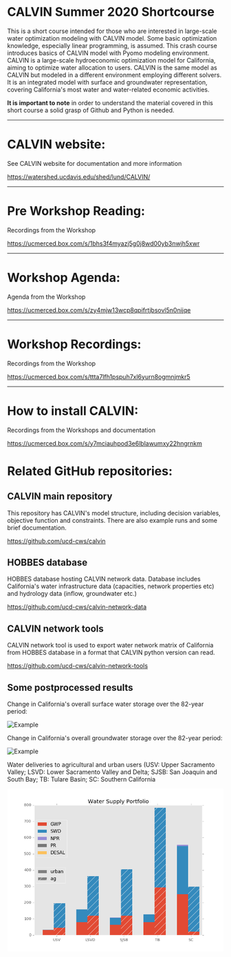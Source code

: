# CALVIN Summer 2020 Shortcourse

This is a short course intended for those who are interested in large-scale water optimization modeling with CALVIN model. Some basic optimization knowledge, especially linear programming, is assumed. This crash course introduces basics of CALVIN model with Pyomo modeling environment. CALVIN is a large-scale hydroeconomic optimization model for California, aiming to optimize water allocation to users. CALVIN is the same model as CALVIN but modeled in a different environment employing different solvers. It is an integrated model with surface and groundwater representation, covering California's most water and water-related economic activities.

**It is important to note** in order to understand the material covered in this short course a solid grasp of Github and Python is needed.

*********************************
# CALVIN website:
See CALVIN website for documentation and more information

https://watershed.ucdavis.edu/shed/lund/CALVIN/

*********************************
# Pre Workshop Reading:
Recordings from the Workshop

https://ucmerced.box.com/s/1bhs3f4myazj5g0j8wd00yb3nwjh5xwr

*********************************
# Workshop Agenda:
Agenda from the Workshop

https://ucmerced.box.com/s/zy4mjw13wcp8qpifrtjbsovl5n0nijqe

*********************************
# Workshop Recordings:
Recordings from the Workshop

https://ucmerced.box.com/s/ttta7lfh1pspuh7xl6yurn8ogmnjmkr5

*********************************
# How to install CALVIN:
Recordings from the Workshops and documentation

https://ucmerced.box.com/s/y7mciauhpod3e6lblawumxy22hngrnkm

# Related GitHub repositories:

## CALVIN main repository

This repository has CALVIN's model structure, including decision variables, objective function and constraints. There are also example runs and some brief documentation.

https://github.com/ucd-cws/calvin

## HOBBES database

HOBBES database hosting CALVIN network data. Database includes California's water infrastructure data (capacities, network properties etc) and hydrology data (inflow, groundwater etc.)

https://github.com/ucd-cws/calvin-network-data

## CALVIN network tools

CALVIN network tool is used to export water network matrix of California from HOBBES database in a format that CALVIN python version can read.

https://github.com/ucd-cws/calvin-network-tools

## Some postprocessed results

Change in California's overall surface water storage over the 82-year period:

![Example](Examples/full_size_model/sr.gif)

Change in California's overall groundwater storage over the 82-year period:

![Example](Examples/full_size_model/gw.gif)

Water deliveries to agricultural and urban users 
(USV: Upper Sacramento Valley; LSVD: Lower Sacramento Valley and Delta; SJSB: San Joaquin and South Bay; TB: Tulare Basin; SC: Southern California

![Example](Examples/full_size_model/portfolio.png)
